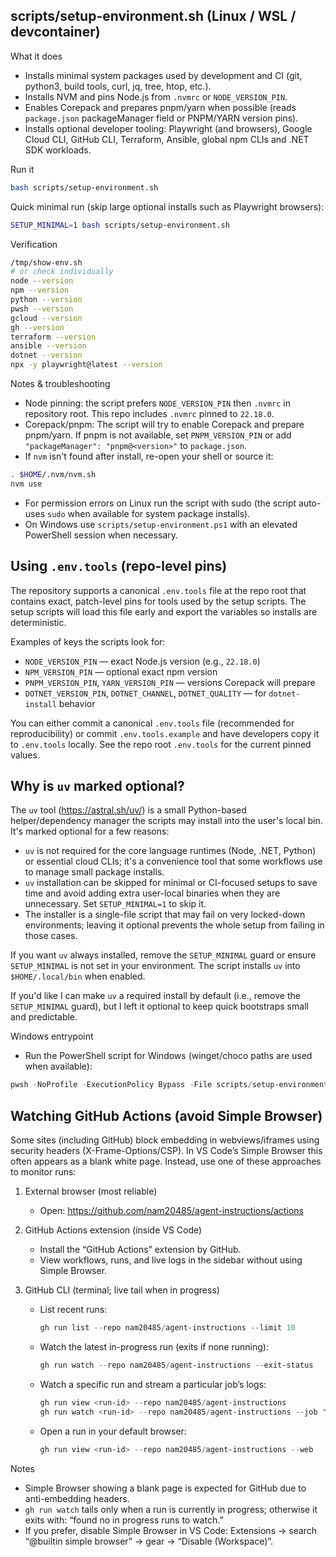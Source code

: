 scripts/setup-environment.sh (Linux / WSL / devcontainer)
------------------------------------------------------

What it does
- Installs minimal system packages used by development and CI (git, python3, build tools, curl, jq, tree, htop, etc.).
- Installs NVM and pins Node.js from `.nvmrc` or `NODE_VERSION_PIN`.
- Enables Corepack and prepares pnpm/yarn when possible (reads `package.json` packageManager field or PNPM/YARN version pins).
- Installs optional developer tooling: Playwright (and browsers), Google Cloud CLI, GitHub CLI, Terraform, Ansible, global npm CLIs and .NET SDK workloads.

Run it
```bash
bash scripts/setup-environment.sh
```

Quick minimal run (skip large optional installs such as Playwright browsers):

```bash
SETUP_MINIMAL=1 bash scripts/setup-environment.sh
```

Verification
```bash
/tmp/show-env.sh
# or check individually
node --version
npm --version
python --version
pwsh --version
gcloud --version
gh --version
terraform --version
ansible --version
dotnet --version
npx -y playwright@latest --version
```

Notes & troubleshooting
- Node pinning: the script prefers `NODE_VERSION_PIN` then `.nvmrc` in repository root. This repo includes `.nvmrc` pinned to `22.18.0`.
- Corepack/pnpm: The script will try to enable Corepack and prepare pnpm/yarn. If pnpm is not available, set `PNPM_VERSION_PIN` or add `"packageManager": "pnpm@<version>"` to `package.json`.
- If `nvm` isn't found after install, re-open your shell or source it:

```bash
. $HOME/.nvm/nvm.sh
nvm use
```

- For permission errors on Linux run the script with sudo (the script auto-uses `sudo` when available for system package installs).
- On Windows use `scripts/setup-environment.ps1` with an elevated PowerShell session when necessary.

Using `.env.tools` (repo-level pins)
-----------------------------------

The repository supports a canonical `.env.tools` file at the repo root that contains exact, patch-level pins for tools used by the setup scripts. The setup scripts will load this file early and export the variables so installs are deterministic.

Examples of keys the scripts look for:
- `NODE_VERSION_PIN` — exact Node.js version (e.g., `22.18.0`)
- `NPM_VERSION_PIN` — optional exact npm version
- `PNPM_VERSION_PIN`, `YARN_VERSION_PIN` — versions Corepack will prepare
- `DOTNET_VERSION_PIN`, `DOTNET_CHANNEL`, `DOTNET_QUALITY` — for `dotnet-install` behavior

You can either commit a canonical `.env.tools` file (recommended for reproducibility) or commit `.env.tools.example` and have developers copy it to `.env.tools` locally. See the repo root `.env.tools` for the current pinned values.

Why is `uv` marked optional?
--------------------------------
The `uv` tool (https://astral.sh/uv/) is a small Python-based helper/dependency manager the scripts may install into the user's local bin. It's marked optional for a few reasons:

- `uv` is not required for the core language runtimes (Node, .NET, Python) or essential cloud CLIs; it's a convenience tool that some workflows use to manage small package installs.
- `uv` installation can be skipped for minimal or CI-focused setups to save time and avoid adding extra user-local binaries when they are unnecessary. Set `SETUP_MINIMAL=1` to skip it.
- The installer is a single-file script that may fail on very locked-down environments; leaving it optional prevents the whole setup from failing in those cases.

If you want `uv` always installed, remove the `SETUP_MINIMAL` guard or ensure `SETUP_MINIMAL` is not set in your environment. The script installs `uv` into `$HOME/.local/bin` when enabled.

If you'd like I can make `uv` a required install by default (i.e., remove the `SETUP_MINIMAL` guard), but I left it optional to keep quick bootstraps small and predictable.

Windows entrypoint
- Run the PowerShell script for Windows (winget/choco paths are used when available):

```powershell
pwsh -NoProfile -ExecutionPolicy Bypass -File scripts/setup-environment.ps1
```

Watching GitHub Actions (avoid Simple Browser)
----------------------------------------------

Some sites (including GitHub) block embedding in webviews/iframes using security headers (X-Frame-Options/CSP). In VS Code’s Simple Browser this often appears as a blank white page. Instead, use one of these approaches to monitor runs:

1) External browser (most reliable)
	 - Open: https://github.com/nam20485/agent-instructions/actions

2) GitHub Actions extension (inside VS Code)
	 - Install the “GitHub Actions” extension by GitHub.
	 - View workflows, runs, and live logs in the sidebar without using Simple Browser.

3) GitHub CLI (terminal; live tail when in progress)
	 - List recent runs:
		 ```powershell
		 gh run list --repo nam20485/agent-instructions --limit 10
		 ```
	 - Watch the latest in-progress run (exits if none running):
		 ```powershell
		 gh run watch --repo nam20485/agent-instructions --exit-status
		 ```
	 - Watch a specific run and stream a particular job’s logs:
		 ```powershell
		 gh run view <run-id> --repo nam20485/agent-instructions
		 gh run watch <run-id> --repo nam20485/agent-instructions --job "<job-name-or-id>" --exit-status
		 ```
	 - Open a run in your default browser:
		 ```powershell
		 gh run view <run-id> --repo nam20485/agent-instructions --web
		 ```

Notes
- Simple Browser showing a blank page is expected for GitHub due to anti-embedding headers.
- `gh run watch` tails only when a run is currently in progress; otherwise it exits with: “found no in progress runs to watch.”
- If you prefer, disable Simple Browser in VS Code: Extensions → search “@builtin simple browser” → gear → “Disable (Workspace)”.
